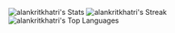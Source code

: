 ![alankritkhatri's Stats](https://github-readme-stats.vercel.app/api?username=alankritkhatri&theme=flag-india&show_icons=true&hide_border=true&count_private=true)
![alankritkhatri's Streak](https://github-readme-streak-stats.herokuapp.com/?user=alankritkhatri&theme=flag-india&hide_border=true)
![alankritkhatri's Top Languages](https://github-readme-stats.vercel.app/api/top-langs/?username=alankritkhatri&theme=flag-india&show_icons=true&hide_border=true&layout=compact)
